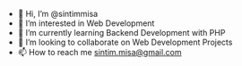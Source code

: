 - 👋 Hi, I’m @sintimmisa
- 👀 I’m interested in Web Development
- 🌱 I’m currently learning Backend Development with PHP
- 💞️ I’m looking to collaborate on Web Development Projects
- 📫 How to reach me sintim.misa@gmail.com

<!---
sintimmisa/sintimmisa is a ✨ special ✨ repository because its `README.md` (this file) appears on your GitHub profile.
You can click the Preview link to take a look at your changes.
--->
